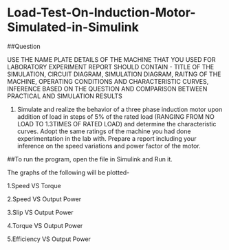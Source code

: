 # Load-Test-On-Induction-Motor-Simulated-in-Simulink

##Question

USE THE NAME PLATE DETAILS OF THE MACHINE THAT YOU USED FOR LABORATORY EXPERIMENT
REPORT SHOULD CONTAIN - TITLE OF THE SIMULATION, CIRCUIT DIAGRAM, SIMULATION DIAGRAM, RAITNG OF THE MACHINE, OPERATING CONDITIONS AND CHARACTERISTIC CURVES, INFERENCE BASED ON THE QUESTION AND COMPARISON BETWEEN PRACTICAL AND SIMULATION RESULTS

1.	Simulate and realize the behavior of a three phase induction motor upon addition of load in steps of 5% of the rated load (RANGING FROM NO LOAD TO 1.3TIMES OF RATED LOAD) and determine the characteristic curves. Adopt the same ratings of the machine you had done experimentation in the lab with. Prepare a report including your inference on the speed variations and power factor of the motor. 


##To run the program, open the file in Simulink and Run it.

The graphs of the following will be plotted-

1.Speed VS Torque

2.Speed VS Output Power

3.Slip VS Output Power

4.Torque VS Output Power

5.Efficiency VS Output Power
